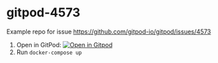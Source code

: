 # gitpod-4573

Example repo for issue https://github.com/gitpod-io/gitpod/issues/4573

1. Open in GitPod: [![Open in Gitpod](https://gitpod.io/button/open-in-gitpod.svg)](https://gitpod.io/#https://github.com/ChristianHuff-DEV/gitpod-4573)
2. Run `docker-compose up`
